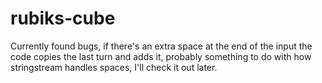 # rubiks-cube

Currently found bugs, if there's an extra space at the end of the input
the code copies the last turn and adds it, probably something to do with
how stringstream handles spaces, I'll check it out later.